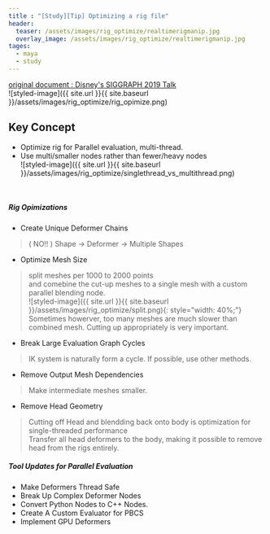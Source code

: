 ```yaml
---
title : "[Study][Tip] Optimizing a rig file"
header:
  teaser: /assets/images/rig_optimize/realtimerigmanip.jpg
  overlay_image: /assets/images/rig_optimize/realtimerigmanip.jpg
tages:
  - maya
  - study
---
```


[original document : Disney's SIGGRAPH 2019 Talk](https://disneyanimation.com/publications/?drawer=/publications/optimizing-rig-manipulation-with-gpu-and-parallel-evaluation/)
<br/>
![styled-image]({{ site.url }}{{ site.baseurl }}/assets/images/rig_optimize/rig_opimize.png)

## Key Concept
- Optimize rig for Parallel evaluation, multi-thread.
- Use multi/smaller nodes rather than fewer/heavy nodes<br/>
![styled-image]({{ site.url }}{{ site.baseurl }}/assets/images/rig_optimize/singlethread_vs_multithread.png)
<br/>

##### Rig Opimizations

- Create Unique Deformer Chains
> ( NO!! )
Shape → Deformer → Multiple Shapes  

- Optimize Mesh Size
> split meshes per 1000 to 2000 points  
> and comebine the cut-up meshes to a single mesh with a custom parallel blending node.  
![styled-image]({{ site.url }}{{ site.baseurl }}/assets/images/rig_optimize/split.png){: style="width: 40%;"}  
> Sometimes howerver, too many meshes are much slower than combined mesh. Cutting up appropriately is very important.

- Break Large Evaluation Graph Cycles
> IK system is naturally form a cycle. If possible, use other methods.

- Remove Output Mesh Dependencies
> Make intermediate meshes smaller.

- Remove Head Geometry
> Cutting off Head and blendding back onto body is optimization for single-threaded performance  
> Transfer all head deformers to the body, making it possible to remove head from the rigs entirely.

##### Tool Updates for Parallel Evaluation

- Make Deformers Thread Safe
- Break Up Complex Deformer Nodes
- Convert Python Nodes to C++ Nodes.
- Create A Custom Evaluator for PBCS
- Implement GPU Deformers

